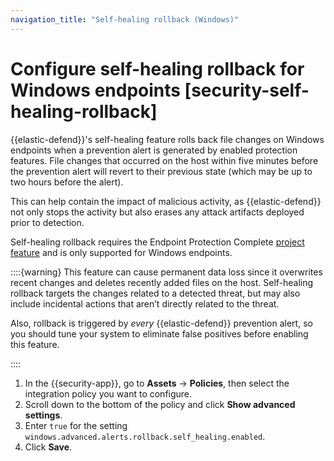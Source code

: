 ```yaml
---
navigation_title: "Self-healing rollback (Windows)"
---
```


# Configure self-healing rollback for Windows endpoints [security-self-healing-rollback]


{{elastic-defend}}'s self-healing feature rolls back file changes on Windows endpoints when a prevention alert is generated by enabled protection features. File changes that occurred on the host within five minutes before the prevention alert will revert to their previous state (which may be up to two hours before the alert).

This can help contain the impact of malicious activity, as {{elastic-defend}} not only stops the activity but also erases any attack artifacts deployed prior to detection.

Self-healing rollback requires the Endpoint Protection Complete [project feature](../../../deploy-manage/deploy/elastic-cloud/project-settings.md) and is only supported for Windows endpoints.

::::{warning}
This feature can cause permanent data loss since it overwrites recent changes and deletes recently added files on the host. Self-healing rollback targets the changes related to a detected threat, but may also include incidental actions that aren’t directly related to the threat.

Also, rollback is triggered by *every* {{elastic-defend}} prevention alert, so you should tune your system to eliminate false positives before enabling this feature.

::::


1. In the {{security-app}}, go to **Assets** → **Policies**, then select the integration policy you want to configure.
2. Scroll down to the bottom of the policy and click **Show advanced settings**.
3. Enter `true` for the setting `windows.advanced.alerts.rollback.self_healing.enabled`.
4. Click **Save**.
